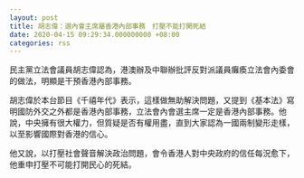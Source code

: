 ```yaml
---
layout: post
title: 胡志偉：選內會主席屬香港內部事務　打壓不能打開死結
date: 2020-04-15 09:29:34.000000000 +08:00
categories: rss
---
```


民主黨立法會議員胡志偉認為，港澳辦及中聯辦批評反對派議員癱瘓立法會內委會的做法，明顯是干預香港內部事務。

胡志偉於本台節目《千禧年代》表示，這樣做無助解決問題，又提到《基本法》寫明國防外交之外都是香港內部事務，立法會內會選主席一定是香港內部事務。他說，中央擁有很大權力，但質疑是否有權用盡，直到大家認為一國兩制變形走樣，以至影響國際對香港的信心。

他又說，以打壓社會聲音解決政治問題，會令香港人對中央政府的信任每況愈下，他重申打壓不可能打開民心的死結。
